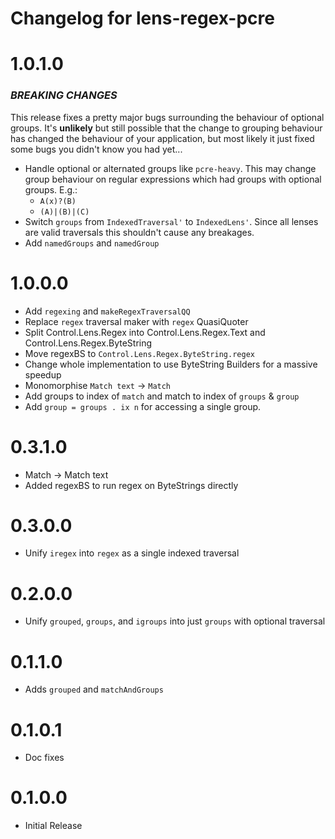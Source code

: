 # Changelog for lens-regex-pcre

# 1.0.1.0

### *BREAKING CHANGES*
This release fixes a pretty major bugs surrounding the behaviour of optional groups. It's **unlikely** but still possible that the change to grouping behaviour has changed the behaviour of your application, but most likely it just fixed some bugs you didn't know you had yet...

- Handle optional or alternated groups like `pcre-heavy`. This may change group behaviour on regular expressions which had groups with optional groups. E.g.:
    - `A(x)?(B)`
    - `(A)|(B)|(C)`
- Switch `groups` from `IndexedTraversal'` to `IndexedLens'`. Since all lenses are valid traversals this shouldn't cause any breakages.
- Add `namedGroups` and `namedGroup`

# 1.0.0.0
- Add `regexing` and `makeRegexTraversalQQ`
- Replace `regex` traversal maker with `regex` QuasiQuoter
- Split Control.Lens.Regex into Control.Lens.Regex.Text and Control.Lens.Regex.ByteString
- Move regexBS to `Control.Lens.Regex.ByteString.regex`
- Change whole implementation to use ByteString Builders for a massive speedup
- Monomorphise `Match text` -> `Match`
- Add groups to index of `match` and match to index of `groups` & `group`
- Add `group = groups . ix n` for accessing a single group.

# 0.3.1.0 
- Match -> Match text
- Added regexBS to run regex on ByteStrings directly

# 0.3.0.0 
- Unify `iregex` into `regex` as a single indexed traversal

# 0.2.0.0 
- Unify `grouped`, `groups`, and `igroups` into just `groups` with optional traversal

# 0.1.1.0 
- Adds `grouped` and `matchAndGroups`

# 0.1.0.1 
- Doc fixes

# 0.1.0.0 
- Initial Release

